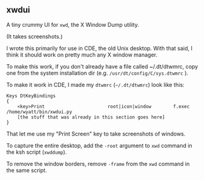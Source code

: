xwdui
-----

A tiny crummy UI for `xwd`, the X Window Dump utility.

(It takes screenshots.)

I wrote this primarily for use in CDE, the old Unix desktop. With that said,
I think it should work on pretty much any X window manager.

To make this work, if you don't already have a file called ~/.dt/dtwmrc, copy
one from the system installation dir (e.g. `/usr/dt/config/C/sys.dtwmrc` ).

To make it work in CDE, I made my `dtwmrc` (`~/.dt/dtwmrc`) look like this:

    Keys DtKeyBindings
    {
        <key>Print                       root|icon|window        f.exec /home/wyatt/bin/xwdui.py
        [the stuff that was already in this section goes here]
    }

That let me use my "Print Screen" key to take screenshots of windows.

To capture the entire desktop, add the `-root` argument to `xwd` command in the
ksh script (`xwddump`).

To remove the window borders, remove `-frame` from the `xwd` command in the
same script.


